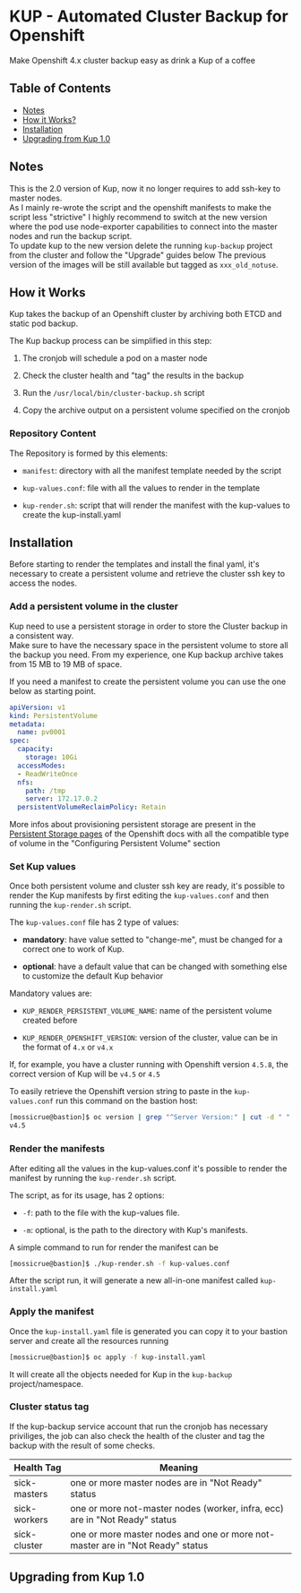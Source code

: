 # KUP - Automated Cluster Backup for Openshift
Make Openshift 4.x cluster backup easy as drink a Kup of a coffee

## Table of Contents

- [Notes](#notes)
- [How it Works?](#how-it-works)
- [Installation](#installation)
- [Upgrading from Kup 1.0](#upgrading-from-Kup-10)

## Notes
This is the 2.0 version of Kup, now it no longer requires to add ssh-key to master nodes.  
As I mainly re-wrote the script and the openshift manifests to make the script less "strictive" I highly recommend to switch at the new version where the pod use node-exporter capabilities to connect into the master nodes and run the backup script.  
To update kup to the new version delete the running `kup-backup` project from the cluster and follow the "Upgrade" guides below
The previous version of the images will be still available but tagged as `xxx_old_notuse`.  

## How it Works
Kup takes the backup of an Openshift cluster by archiving both ETCD and static pod backup.

The Kup backup process can be simplified in this step:

1. The cronjob will schedule a pod on a master node

2. Check the cluster health and "tag" the results in the backup

3. Run the `/usr/local/bin/cluster-backup.sh` script

4. Copy the archive output on a persistent volume specified on the cronjob

### Repository Content
The Repository is formed by this elements:

- `manifest`: directory with all the manifest template needed by the script

- `kup-values.conf`: file with all the values to render in the template

- `kup-render.sh`: script that will render the manifest with the kup-values to create the kup-install.yaml

## Installation

Before starting to render the templates and install the final yaml, it's necessary to create a persistent volume and retrieve the cluster ssh key to access the nodes.

### Add a persistent volume in the cluster
Kup need to use a persistent storage in order to store the Cluster backup in a consistent way.  
Make sure to have the necessary space in the persistent volume to store all the backup you need. From my experience, one Kup backup archive takes from 15 MB to 19 MB of space.

If you need a manifest to create the persistent volume you can use the one below as starting point.

```yaml
apiVersion: v1
kind: PersistentVolume
metadata:
  name: pv0001
spec:
  capacity:
    storage: 10Gi
  accessModes:
  - ReadWriteOnce
  nfs:
    path: /tmp
    server: 172.17.0.2
  persistentVolumeReclaimPolicy: Retain
```

More infos about provisioning persistent storage are present in the [Persistent Storage pages](https://docs.openshift.com/container-platform/4.5/storage/understanding-persistent-storage.html) of the Openshift docs with all the compatible type of volume in the "Configuring Persistent Volume" section

### Set Kup values
Once both persistent volume and cluster ssh key are ready, it's possible to render the Kup manifests by first editing the `kup-values.conf` and then running the `kup-render.sh` script.

The `kup-values.conf` file has 2 type of values:

- **mandatory**: have value setted to "change-me", must be changed for a correct one to work of Kup.

- **optional**: have a default value that can be changed with something else to customize the default Kup behavior


Mandatory values are:

- `KUP_RENDER_PERSISTENT_VOLUME_NAME`: name of the persistent volume created before

- `KUP_RENDER_OPENSHIFT_VERSION`: version of the cluster, value can be in the format of `4.x` or `v4.x`

If, for example, you have a cluster running with Openshift version `4.5.8`, the correct version of Kup will be `v4.5` or `4.5`

To easily retrieve the Openshift version string to paste in the `kup-values.conf` run this command on the bastion host:
```bash
[mossicrue@bastion]$ oc version | grep "^Server Version:" | cut -d " " -f 3 | awk -F "." '{print "v"$1"."$2}'
v4.5
```

### Render the manifests
After editing all the values in the kup-values.conf it's possible to render the manifest by running the `kup-render.sh` script.

The script, as for its usage, has 2 options:

- `-f`: path to the file with the kup-values file.

- `-m`: optional, is the path to the directory with Kup's manifests.

A simple command to run for render the manifest can be

```bash
[mossicrue@bastion]$ ./kup-render.sh -f kup-values.conf
```

After the script run, it will generate a new all-in-one manifest called `kup-install.yaml`


### Apply the manifest
Once the `kup-install.yaml` file is generated you can copy it to your bastion server and create all the resources running

```bash
[mossicrue@bastion]$ oc apply -f kup-install.yaml
```

It will create all the objects needed for Kup in the `kup-backup` project/namespace.


### Cluster status tag
If the kup-backup service account that run the cronjob has necessary priviliges, the job can also check the health of the cluster and tag the backup with the result of some checks.  


| Health Tag   | Meaning                                                                       |
|--------------|-------------------------------------------------------------------------------|
| sick-masters | one or more master nodes are in "Not Ready" status                            |
| sick-workers | one or more not-master nodes (worker, infra, ecc) are in "Not Ready" status   |
| sick-cluster | one or more master nodes and one or more not-master are in "Not Ready" status |

## Upgrading from Kup 1.0